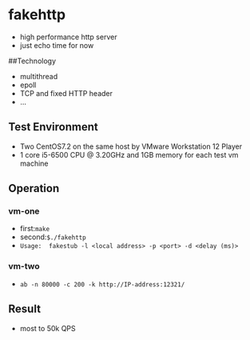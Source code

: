 # fakehttp
* high performance http server
* just echo time for now

##Technology
* multithread
* epoll
* TCP and fixed HTTP header
* ...

## Test Environment
* Two CentOS7.2 on the same host by VMware Workstation 12 Player
* 1 core i5-6500 CPU @ 3.20GHz and 1GB memory for each test vm machine

## Operation
### vm-one
* first:`make`
* second:`$./fakehttp`
* `Usage:  fakestub -l <local address> -p <port> -d <delay (ms)>`

### vm-two
* `ab -n 80000 -c 200 -k http://IP-address:12321/`

## Result
* most to 50k QPS
